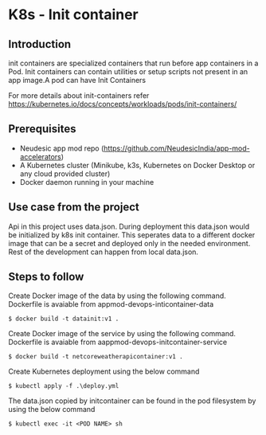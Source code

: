 
# K8s - Init container

## Introduction

init containers are specialized containers that run before app containers in a Pod. Init containers can contain utilities or setup scripts not present in an app image.A pod can have Init Containers 

For more details about init-containers refer https://kubernetes.io/docs/concepts/workloads/pods/init-containers/

## Prerequisites

- Neudesic app mod repo (https://github.com/NeudesicIndia/app-mod-accelerators)
- A Kubernetes cluster (Minikube, k3s, Kubernetes on Docker Desktop or any cloud provided cluster)
- Docker daemon running in your machine

## Use case from the project

Api in this project uses data.json. During deployment this data.json would be initialized by k8s init container. This seperates data to a different docker image that can be a secret and deployed only in the needed environment. Rest of the development can happen from local data.json.

## Steps to follow

Create Docker image of the data by using the following command. Dockerfile is avaiable from appmod-devops-inticontainer-data

```console
$ docker build -t datainit:v1 . 
```

Create Docker image of the service by using the following command. Dockerfile is avaiable from aappmod-devops-initcontainer-service

```console
$ docker build -t netcoreweatherapicontainer:v1 . 
```
Create Kubernetes deployment using the below command

```console
$ kubectl apply -f .\deploy.yml
```

The data.json copied by initcontainer can be found in the pod filesystem by using the below command

```console
$ kubectl exec -it <POD NAME> sh
```



